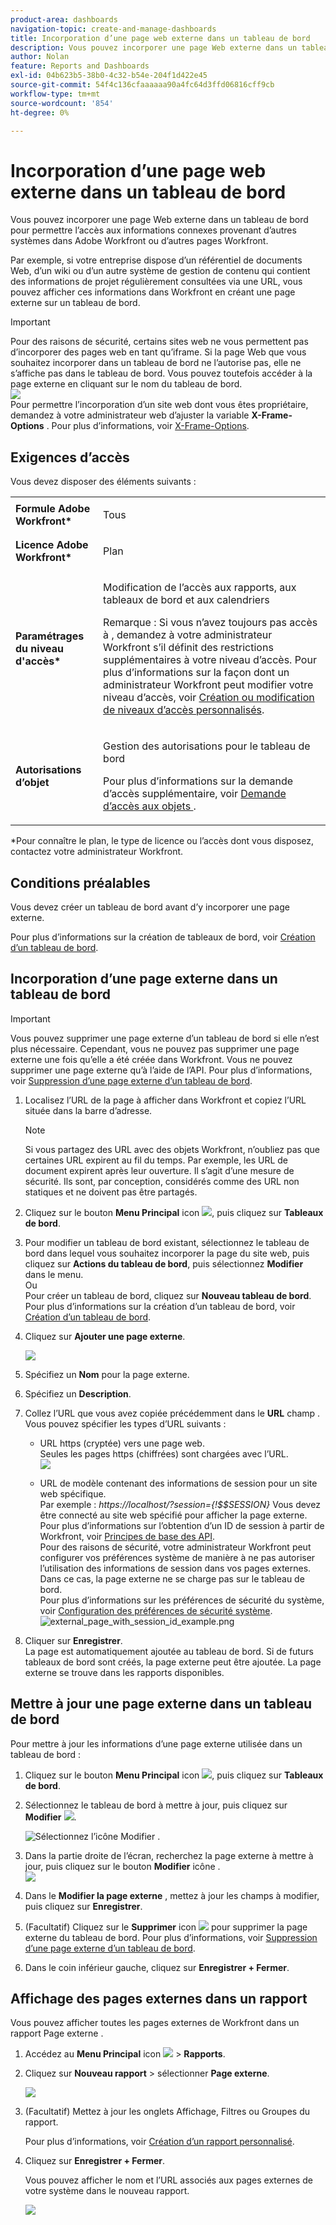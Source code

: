 ```yaml
---
product-area: dashboards
navigation-topic: create-and-manage-dashboards
title: Incorporation d’une page web externe dans un tableau de bord
description: Vous pouvez incorporer une page Web externe dans un tableau de bord pour permettre l’accès aux informations connexes provenant d’autres systèmes dans Adobe Workfront ou d’autres pages Workfront.
author: Nolan
feature: Reports and Dashboards
exl-id: 04b623b5-38b0-4c32-b54e-204f1d422e45
source-git-commit: 54f4c136cfaaaaaa90a4fc64d3ffd06816cff9cb
workflow-type: tm+mt
source-wordcount: '854'
ht-degree: 0%

---
```


# Incorporation d’une page web externe dans un tableau de bord

Vous pouvez incorporer une page Web externe dans un tableau de bord pour permettre l’accès aux informations connexes provenant d’autres systèmes dans Adobe Workfront ou d’autres pages Workfront.

Par exemple, si votre entreprise dispose d’un référentiel de documents Web, d’un wiki ou d’un autre système de gestion de contenu qui contient des informations de projet régulièrement consultées via une URL, vous pouvez afficher ces informations dans Workfront en créant une page externe sur un tableau de bord.

>[!IMPORTANT]
>
>Pour des raisons de sécurité, certains sites web ne vous permettent pas d’incorporer des pages web en tant qu’iframe. Si la page Web que vous souhaitez incorporer dans un tableau de bord ne l’autorise pas, elle ne s’affiche pas dans le tableau de bord. Vous pouvez toutefois accéder à la page externe en cliquant sur le nom du tableau de bord.\
>![](assets/qs-empty-external-page-report-350x165.png)\
>Pour permettre l’incorporation d’un site web dont vous êtes propriétaire, demandez à votre administrateur web d’ajuster la variable **X-Frame-Options** . Pour plus d’informations, voir [X-Frame-Options](https://developer.mozilla.org/en-US/docs/Web/HTTP/Headers/X-Frame-Options).

## Exigences d’accès

Vous devez disposer des éléments suivants :

<table style="table-layout:auto"> 
 <col> 
 <col> 
 <tbody> 
  <tr> 
   <td role="rowheader"><strong>Formule Adobe Workfront*</strong></td> 
   <td> <p>Tous</p> </td> 
  </tr> 
  <tr> 
   <td role="rowheader"><strong>Licence Adobe Workfront*</strong></td> 
   <td> <p>Plan </p> </td> 
  </tr> 
  <tr> 
   <td role="rowheader"><strong>Paramétrages du niveau d'accès*</strong></td> 
   <td> <p>Modification de l’accès aux rapports, aux tableaux de bord et aux calendriers</p> <p>Remarque : Si vous n’avez toujours pas accès à , demandez à votre administrateur Workfront s’il définit des restrictions supplémentaires à votre niveau d’accès. Pour plus d’informations sur la façon dont un administrateur Workfront peut modifier votre niveau d’accès, voir <a href="../../../administration-and-setup/add-users/configure-and-grant-access/create-modify-access-levels.md" class="MCXref xref">Création ou modification de niveaux d’accès personnalisés</a>.</p> </td> 
  </tr> 
  <tr> 
   <td role="rowheader"><strong>Autorisations d’objet</strong></td> 
   <td> <p>Gestion des autorisations pour le tableau de bord</p> <p>Pour plus d’informations sur la demande d’accès supplémentaire, voir <a href="../../../workfront-basics/grant-and-request-access-to-objects/request-access.md" class="MCXref xref">Demande d’accès aux objets </a>.</p> </td> 
  </tr> 
 </tbody> 
</table>

&#42;Pour connaître le plan, le type de licence ou l’accès dont vous disposez, contactez votre administrateur Workfront.

## Conditions préalables

Vous devez créer un tableau de bord avant d’y incorporer une page externe.

Pour plus d’informations sur la création de tableaux de bord, voir [Création d’un tableau de bord](../../../reports-and-dashboards/dashboards/creating-and-managing-dashboards/create-dashboard.md).

## Incorporation d’une page externe dans un tableau de bord

>[!IMPORTANT]
>
>Vous pouvez supprimer une page externe d’un tableau de bord si elle n’est plus nécessaire. Cependant, vous ne pouvez pas supprimer une page externe une fois qu’elle a été créée dans Workfront. Vous ne pouvez supprimer une page externe qu’à l’aide de l’API. Pour plus d’informations, voir [Suppression d’une page externe d’un tableau de bord](../../../reports-and-dashboards/dashboards/creating-and-managing-dashboards/remove-external-page-from-dashboard.md).

1. Localisez l’URL de la page à afficher dans Workfront et copiez l’URL située dans la barre d’adresse.

   >[!NOTE]
   >
   >Si vous partagez des URL avec des objets Workfront, n’oubliez pas que certaines URL expirent au fil du temps. Par exemple, les URL de document expirent après leur ouverture. Il s’agit d’une mesure de sécurité. Ils sont, par conception, considérés comme des URL non statiques et ne doivent pas être partagés.

1. Cliquez sur le bouton **Menu Principal** icon ![](assets/main-menu-icon.png), puis cliquez sur **Tableaux de bord**.

1. Pour modifier un tableau de bord existant, sélectionnez le tableau de bord dans lequel vous souhaitez incorporer la page du site web, puis cliquez sur **Actions du tableau de bord**, puis sélectionnez **Modifier** dans le menu.\
   Ou\
   Pour créer un tableau de bord, cliquez sur **Nouveau tableau de bord**.\
   Pour plus d’informations sur la création d’un tableau de bord, voir [Création d’un tableau de bord](../../../reports-and-dashboards/dashboards/creating-and-managing-dashboards/create-dashboard.md).

1. Cliquez sur **Ajouter une page externe**.

   ![](assets/qs-add-external-page-350x239.png)

1. Spécifiez un **Nom** pour la page externe.
1. Spécifiez un **Description**.
1. Collez l’URL que vous avez copiée précédemment dans le **URL** champ .\
   Vous pouvez spécifier les types d’URL suivants :

   * URL https (cryptée) vers une page web.\
      Seules les pages https (chiffrées) sont chargées avec l’URL.\
      ![](assets/add-external-page-dialog-qs-350x247.png)

   * URL de modèle contenant des informations de session pour un site web spécifique.\
      Par exemple : *https://localhost/?session={!$$SESSION}*
Vous devez être connecté au site web spécifié pour afficher la page externe.\
      Pour plus d’informations sur l’obtention d’un ID de session à partir de Workfront, voir [Principes de base des API](../../../wf-api/general/api-basics.md).\
      Pour des raisons de sécurité, votre administrateur Workfront peut configurer vos préférences système de manière à ne pas autoriser l’utilisation des informations de session dans vos pages externes. Dans ce cas, la page externe ne se charge pas sur le tableau de bord.\
      Pour plus d’informations sur les préférences de sécurité du système, voir [Configuration des préférences de sécurité système](../../../administration-and-setup/manage-workfront/security/configure-security-preferences.md).\
      ![external_page_with_session_id_example.png](assets/external-page-with-session-id-example-350x134.png)

1. Cliquer sur **Enregistrer**.\
   La page est automatiquement ajoutée au tableau de bord. Si de futurs tableaux de bord sont créés, la page externe peut être ajoutée. La page externe se trouve dans les rapports disponibles.

   <!--
   <MadCap:conditionalText data-mc-conditions="QuicksilverOrClassic.Draft mode">
   (NOTE: Alina: *** This is linked to: Creating Dashboards, and Editing Dashboards.)
   </MadCap:conditionalText>
   -->

## Mettre à jour une page externe dans un tableau de bord

Pour mettre à jour les informations d’une page externe utilisée dans un tableau de bord :

1. Cliquez sur le bouton **Menu Principal** icon ![](assets/main-menu-icon.png), puis cliquez sur **Tableaux de bord**.
1. Sélectionnez le tableau de bord à mettre à jour, puis cliquez sur **Modifier** ![](assets/edit-icon.png).

   ![Sélectionnez l’icône Modifier .](assets/nwe-editdashboard2021-350x188.png)

1. Dans la partie droite de l’écran, recherchez la page externe à mettre à jour, puis cliquez sur le bouton **Modifier** icône .\
   ![](assets/nwe-inline-edit-external-page-350x226.png)

1. Dans le **Modifier la page externe** , mettez à jour les champs à modifier, puis cliquez sur **Enregistrer**.
1. (Facultatif) Cliquez sur le **Supprimer** icon ![](assets/delete.png) pour supprimer la page externe du tableau de bord. Pour plus d’informations, voir [Suppression d’une page externe d’un tableau de bord](../../../reports-and-dashboards/dashboards/creating-and-managing-dashboards/remove-external-page-from-dashboard.md).
1. Dans le coin inférieur gauche, cliquez sur **Enregistrer + Fermer**.

## Affichage des pages externes dans un rapport

Vous pouvez afficher toutes les pages externes de Workfront dans un rapport Page externe .

1. Accédez au **Menu Principal** icon ![](assets/main-menu-icon.png) > **Rapports**.
1. Cliquez sur **Nouveau rapport** > sélectionner **Page externe**.

   ![](assets/external-page-new-report-in-dropdown-nwe.png)

1. (Facultatif) Mettez à jour les onglets Affichage, Filtres ou Groupes du rapport.

   Pour plus d’informations, voir [Création d’un rapport personnalisé](../../../reports-and-dashboards/reports/creating-and-managing-reports/create-custom-report.md).

1. Cliquez sur **Enregistrer + Fermer**.

   Vous pouvez afficher le nom et l’URL associés aux pages externes de votre système dans le nouveau rapport.

   ![](assets/external-page-report-name-url-columns-nwe-350x213.png)
